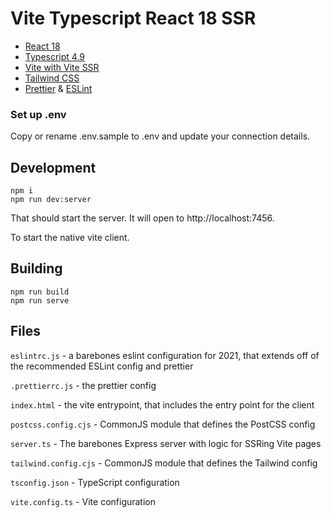 # Vite Typescript React 18 SSR

- [React 18](https://reactjs.org/blog/2022/03/29/react-v18.html)
- [Typescript 4.9](https://devblogs.microsoft.com/typescript/announcing-typescript-4-7/)
- [Vite with Vite SSR](https://vitejs.dev/guide/ssr.html)
- [Tailwind CSS](https://tailwindui.com/)
- [Prettier](https://prettier.io/) & [ESLint](https://eslint.org/)

### Set up .env

Copy or rename .env.sample to .env and update your connection details.

## Development

```
npm i
npm run dev:server
```

That should start the server. It will open to http://localhost:7456.

To start the native vite client.

## Building

```
npm run build
npm run serve
```

## Files

`eslintrc.js` - a barebones eslint configuration for 2021, that extends off of the recommended ESLint config and prettier

`.prettierrc.js` - the prettier config

`index.html` - the vite entrypoint, that includes the entry point for the client

`postcss.config.cjs` - CommonJS module that defines the PostCSS config

`server.ts` - The barebones Express server with logic for SSRing Vite pages

`tailwind.config.cjs` - CommonJS module that defines the Tailwind config

`tsconfig.json` - TypeScript configuration

`vite.config.ts` - Vite configuration
